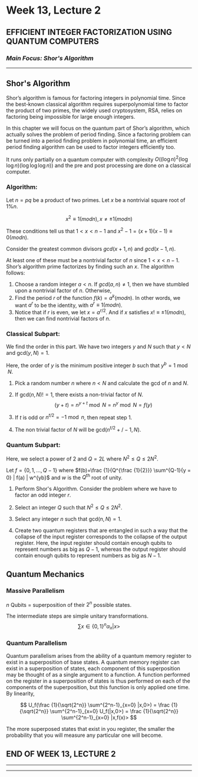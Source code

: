 # **Week 13, Lecture 2**
## **EFFICIENT INTEGER FACTORIZATION USING QUANTUM COMPUTERS​**
### _**Main Focus:** Shor's Algorithm_
----

## **Shor's Algorithm**

Shor’s algorithm is famous for factoring integers in polynomial time. Since the best-known classical algorithm requires superpolynomial time to factor the product of two primes, the widely used cryptosystem, RSA, relies on factoring being impossible for large enough integers.

In this chapter we will focus on the quantum part of Shor’s algorithm, which actually solves the problem of period finding. Since a factoring problem can be turned into a period finding problem in polynomial time, an efficient period finding algorithm can be used to factor integers efficiently too.

It runs only partially on a quantum computer with complexity $O((\log n)^2(\log {\log n}) (\log{\log{\log n}}))$ and the pre and post processing are done on a classical computer.

### **Algorithm:**
Let $n = pq$ be a product of two primes. Let $x$ be a nontrivial square root of $1 \% n$. 

$$x^2 \equiv 1 (mod n), x \neq ±1 (mod n)$$

These conditions tell us that $1 < x < n − 1$ and $x^2 − 1 = (x + 1)(x − 1) \equiv 0 (mod n)$. 

Consider the greatest common divisors $gcd(x + 1, n)$ and $gcd(x − 1, n)$.

At least one of these must be a nontrivial factor of $n$ since $1 < x < n−1$. Shor’s algorithm prime
factorizes by finding such an $x$. The algorithm follows:
1. Choose a random integer $a < n$. If $gcd(a, n) \neq 1$, then we have stumbled upon a nontrivial factor of $n$. Otherwise, 
2. Find the period $r$ of the function $f(k) = a^k(mod n)$. In other words, we want $a^r$ to be the identity, with $a^r \equiv 1 (mod n)$.
3. Notice that if $r$ is even, we let $x = a^{r/2}$. And if $x$ satisfies $x !\equiv ±1 (mod n)$, then we can find nontrivial factors of $n$.

### **Classical Subpart:**

We find the order in this part. We have two integers $y$ and $N$ such that $y < N$ and $\text{gcd}(y,N) = 1$.

Here, the order of $y$ is the minimum positive integer $b$ such that $y^b = 1 \bmod N$.

1. Pick a random number $n$ where $n < N$ and calculate the gcd of $n$ and $N$.

2. If $\text{gcd}(n,N) != 1$, there exists a non-trivial factor of $N$.
   $$ (y + t) = n^{y+t} \bmod N = n^y \bmod N = f(y)$$

3. If $t$ is odd or $n^{t/2} = -1 \bmod n$, then repeat step 1.

4. The non trivial factor of $N$ will be $\text {gcd}(n^{t/2} +/-1,N)$.

### **Quantum Subpart:**

Here, we select a power of 2 and $Q = 2L$ where $N^2 \leq Q \leq 2N^2$.

Let $f=\{0, 1, ... , Q-1\}$ where $f(b)=\frac {1}{Q^{\frac {1}{2}}} \sum^{Q-1}{y = 0} | f(a) | w^{yb}$ and $w$ is the $Q^\text{th}$ root of unity.

1. Perform Shor's Algorithm. Consider the problem where we have to factor an odd integer $r$.

2. Select an integer $Q$ such that $N^2 \leq Q \leq 2N^2$.

3. Select any integer $n$ such that $\text{gcd}(n,N) = 1$.

4. Create two quantum registers that are entangled in such a way that the collapse of the input register corresponds to the collapse of the output register.
   Here, the input register should contain enough qubits to represent numbers as big as $Q-1$, whereas the output register should contain enough qubits to represent numbers as big as $N-1$.

## **Quantum Mechanics**

### **Massive Parallelism**

$n$ Qubits = superposition of their $2^n$ possible states.

The intermediate steps are simple unitary transformations.
$$ \sum {x \in \{0,1\}^n} \alpha_x|x> $$

### **Quantum Parallelism**

 Quantum parallelism arises from the ability of a quantum memory register to exist in a superposition of base states. A quantum memory register can exist in a superposition of states, each component of this superposition may be thought of as a single argument to a function. A function performed on the register in a superposition of states is thus performed on each of the components of the superposition, but this function is only applied one time. 
By linearity,

$$ U_f(\frac {1}{\sqrt{2^n}} \sum^{2^n-1}_{x=0} |x,0>) = \frac {1}{\sqrt{2^n}} \sum^{2^n-1}_{x=0} U_f(|x,0>) = \frac {1}{\sqrt{2^n}} \sum^{2^n-1}_{x=0} |x,f(x)> $$

The more superposed states that exist in you register, the smaller the probability that you will measure any particular one will become.

## **END OF WEEK 13, LECTURE 2**
-----
-----